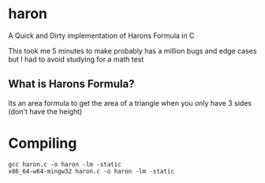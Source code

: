 # haron
A Quick and Dirty implementation of Harons Formula in C

This took me 5 minutes to make probably has a million bugs and edge cases but I had to avoid studying for a math test


## What is Harons Formula?
Its an area formula to get the area of a triangle when you only have 3 sides (don't have the height)

# Compiling
` gcc haron.c -o haron -lm -static `  
` x86_64-w64-mingw32 haron.c -o haron -lm -static `
